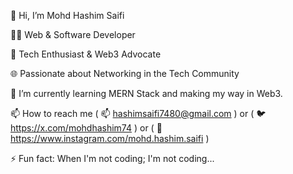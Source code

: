 👋 Hi, I’m Mohd Hashim Saifi

👨‍💻 Web & Software Developer

🚀 Tech Enthusiast & Web3 Advocate

🌐 Passionate about Networking in the Tech Community

🌱 I’m currently learning MERN Stack and making my way in Web3.

📫 How to reach me ( 📫 hashimsaifi7480@gmail.com ) 
                or ( 🐦 https://x.com/mohdhashim74 )
                or ( 🦉 https://www.instagram.com/mohd.hashim.saifi )

⚡ Fun fact: When I'm not coding; I'm not coding...
